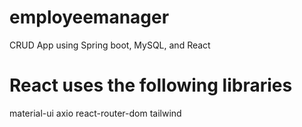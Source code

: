 # employeemanager
CRUD App using Spring boot, MySQL, and React

# React uses the following libraries
material-ui
axio
react-router-dom
tailwind
